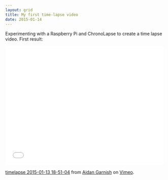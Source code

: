 ```yaml
---
layout: grid
title: My first time-lapse video
date: 2015-01-14
---
```


Experimenting with a Raspberry Pi and ChronoLapse to create a time lapse video. First result:

<iframe src="//player.vimeo.com/video/116744671" width="500" height="375" frameborder="0" webkitallowfullscreen mozallowfullscreen allowfullscreen></iframe> <p><a href="http://vimeo.com/116744671">timelapse 2015-01-13 18-51-04</a> from <a href="http://vimeo.com/user36380261">Aidan Garnish</a> on <a href="https://vimeo.com">Vimeo</a>.</p>
